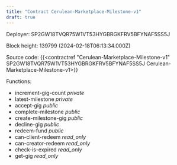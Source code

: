 ```yaml
---
title: "Contract Cerulean-Marketplace-Milestone-v1"
draft: true
---
```

Deployer: SP2GW18TVQR75W1VT53HYGBRGKFRV5BFYNAF5SS5J


 



Block height: 139799 (2024-02-18T06:13:34.000Z)

Source code: {{<contractref "Cerulean-Marketplace-Milestone-v1" SP2GW18TVQR75W1VT53HYGBRGKFRV5BFYNAF5SS5J Cerulean-Marketplace-Milestone-v1>}}

Functions:

* increment-gig-count _private_
* latest-milestone _private_
* accept-gig _public_
* complete-milestone _public_
* create-milestone-gig _public_
* decline-gig _public_
* redeem-fund _public_
* can-client-redeem _read_only_
* can-creator-redeem _read_only_
* check-is-expired _read_only_
* get-gig _read_only_
